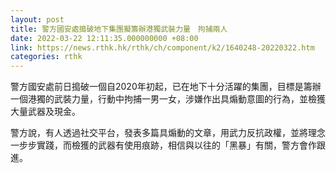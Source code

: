 ```yaml
---
layout: post
title: 警方國安處搗破地下集團擬籌辦港獨武裝力量　拘捕兩人
date: 2022-03-22 12:11:35.000000000 +08:00
link: https://news.rthk.hk/rthk/ch/component/k2/1640248-20220322.htm
categories: rthk
---
```


警方國安處前日搗破一個自2020年初起，已在地下十分活躍的集團，目標是籌辦一個港獨的武裝力量，行動中拘捕一男一女，涉嫌作出具煽動意圖的行為，並檢獲大量武器及現金。

警方說，有人透過社交平台，發表多篇具煽動的文章，用武力反抗政權，並將理念一步步實踐，而檢獲的武器有使用痕跡，相信與以往的「黑暴」有關，警方會作跟進。

